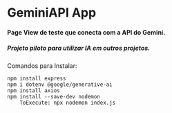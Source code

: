 # GeminiAPI App
#### Page View de teste que conecta com a API do Gemini.
##### Projeto piloto para utilizar IA em outros projetos.

Comandos para Instalar:
```
npm install express
npm i dotenv @google/generative-ai
npm install axios
npm install --save-dev nodemon 
    ToExecute: npx nodemon index.js
```
